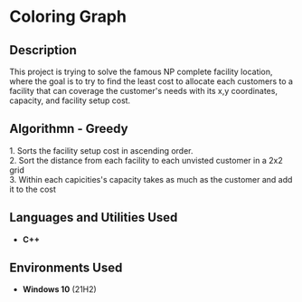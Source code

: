 <h1>Coloring Graph</h1>

<h2>Description</h2>
This project is trying to solve the famous NP complete facility location, where the goal is to try to find the least cost to allocate each customers to a facility that can coverage the customer's needs with its x,y coordinates, capacity, and facility setup cost.
<br />
<h2> Algorithmn - Greedy </h2>
1. Sorts the facility setup cost in ascending order.
<br/>
2. Sort the distance from each facility to each unvisted customer in a 2x2 grid
<br/>
3. Within each capicities's capacity takes as much as the customer and add it to the cost
<br/>


<h2>Languages and Utilities Used</h2>

- <b>C++</b> 

<h2>Environments Used </h2>

- <b>Windows 10</b> (21H2)


